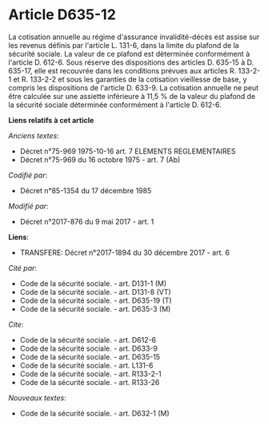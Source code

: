 # Article D635-12

La cotisation annuelle au régime d'assurance invalidité-décès est assise sur les revenus définis par l'article L. 131-6, dans
la limite du plafond de la sécurité sociale. La valeur de ce plafond est déterminée conformément à l'article D. 612-6. Sous
réserve des dispositions des articles D. 635-15 à D. 635-17, elle est recouvrée dans les conditions prévues aux articles R.
133-2-1 et R. 133-2-2 et sous les garanties de la cotisation vieillesse de base, y compris les dispositions de l'article D.
633-9. La cotisation annuelle ne peut être calculée sur une assiette inférieure à 11,5 % de la valeur du plafond de la
sécurité sociale déterminée conformément à l'article D. 612-6.

**Liens relatifs à cet article**

_Anciens textes_:

  - Décret n°75-969 1975-10-16 art. 7 ELEMENTS REGLEMENTAIRES
  - Décret n°75-969 du 16 octobre 1975 - art. 7 (Ab)

_Codifié par_:

  - Décret n°85-1354 du 17 décembre 1985

_Modifié par_:

  - Décret n°2017-876 du 9 mai 2017 - art. 1

**Liens**:

  - TRANSFERE: Décret n°2017-1894 du 30 décembre 2017 - art. 6

_Cité par_:

  - Code de la sécurité sociale. - art. D131-1 (M)
  - Code de la sécurité sociale. - art. D131-8 (VT)
  - Code de la sécurité sociale. - art. D635-19 (T)
  - Code de la sécurité sociale. - art. D635-3 (M)

_Cite_:

  - Code de la sécurité sociale. - art. D612-6
  - Code de la sécurité sociale. - art. D633-9
  - Code de la sécurité sociale. - art. D635-15
  - Code de la sécurité sociale. - art. L131-6
  - Code de la sécurité sociale. - art. R133-2-1
  - Code de la sécurité sociale. - art. R133-26

_Nouveaux textes_:

  - Code de la sécurité sociale. - art. D632-1 (M)
